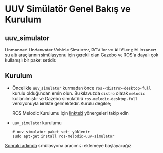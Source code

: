 # UUV Simülatör Genel Bakış ve Kurulum
## uuv_simulator
Unmanned Underwater Vehicle Simulator, ROV'ler  ve AUV'ler gibi insansız su altı araçlarının simülasyonu için gerekli olan Gazebo ve ROS'a dayalı çok kullanışlı bir paket setidir.

<!-- buraya foto eklemeliyiz bence @senceryazici -->

## Kurulum
- Öncelikle `uuv_simulator` kurmadan önce `ros-<distro>-desktop-full` kurulu olduğundan emin olun. Bu kılavuzda `distro` olarak `melodic` kullanılmıştır ve Gazebo     simülatörü `ros-melodic-desktop-full` versiyonuyla birlikte gelmektedir. Kurulu değilse;
   
   ROS Melodic Kurulumu için [linkteki](http://wiki.ros.org/melodic/Installation/Ubuntu) yönergeleri takip edin

-  `uuv_simulator` kurulumu 
   ```
   # uuv_simulator paket seti yüklenir
   sudo apt-get install ros-melodic-uuv-simulator
   ```

[Sonraki adımda](create-vehicle.md) simülasyona aracımızı eklemeye başlayacağız.
